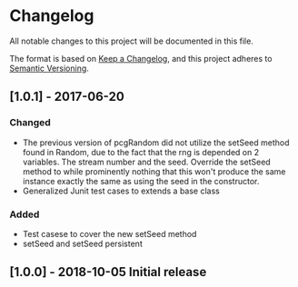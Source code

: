 # Changelog
All notable changes to this project will be documented in this file.

The format is based on [Keep a Changelog](https://keepachangelog.com/en/1.0.0/),
and this project adheres to [Semantic Versioning](https://semver.org/spec/v2.0.0.html).

## [1.0.1] - 2017-06-20
### Changed
- The previous version of pcgRandom did not utilize the setSeed method found in Random, due to the 
fact that the rng is depended on 2 variables. The stream number and the seed. Override the setSeed 
method to while prominently nothing that this won't produce
the same instance exactly the same as using the seed in the constructor.
- Generalized Junit test cases to extends a base class

### Added
 - Test casese to cover the new setSeed method
 - setSeed and setSeed persistent

## [1.0.0] - 2018-10-05 Initial release
